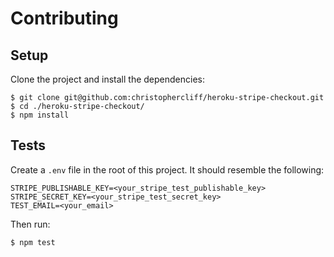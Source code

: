 # Contributing

## Setup

Clone the project and install the dependencies:

```
$ git clone git@github.com:christophercliff/heroku-stripe-checkout.git
$ cd ./heroku-stripe-checkout/
$ npm install
```

## Tests

Create a `.env` file in the root of this project. It should resemble the following:

```
STRIPE_PUBLISHABLE_KEY=<your_stripe_test_publishable_key>
STRIPE_SECRET_KEY=<your_stripe_test_secret_key>
TEST_EMAIL=<your_email>
```

Then run:

```
$ npm test
```
